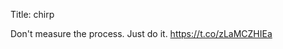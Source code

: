 Title: chirp

Don't measure the process. Just do it. <a href="https://t.co/zLaMCZHIEa">https://t.co/zLaMCZHIEa</a>
